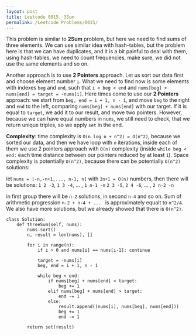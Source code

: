 ```yaml
---
layout: post
title: Leetcode 0015. 3Sum
permalink: /Leetcode Problems/0015/
---
```


This problem is similar to **2Sum** problem, but here we need to find sums of three elements. We can use similar idea with hash-tables, but the problem here is that we can have duplicates, and it is a bit painful to deal with them, using hash-tables, we need to count frequencies, make sure, we did not use the same elements and so on.

Another approach is to use **2 Pointers** approach. Let us sort our data first and choose element number `i`. What we need to find now is some elements with indexes `beg` and `end`, such that `i < beg < end` and `nums[beg] + nums[end] = target = -nums[i]`. Here times come to use our **2 Pointers** approach: we start from `beg, end = i + 1, n - 1`, and move `beg` to the right and `end` to the left, comparing `nums[beg] + nums[end]` with our target. If it is equal to `target`, we add it to our result, and move two pointers. However, because we can have equal numbers in `nums`, we still need to check, that we return unique triples, so we apply `set` in the end.

**Complexity**: time complexity is `O(n log n + n^2) = O(n^2)`, because we sorted our data, and then we have loop with `n` iterations, inside each of them we use 2 pointers approach with `O(n)` complexity (inside `while beg < end:` each time distance between our pointers reduced by at least `1`). Space complexity is potentially `O(n^2)`, because there can be potentially `O(n^2)` solutions: 

let `nums = [-n,-n+1,..., n-1, n]` with `2n+1 = O(n)` numbers, then there will be solutions:
`1 2 -3`,   `1 3 -4`, ... , `1 n-1 -n`
`2 3 -5`,   `2 4 -6`, ... , `2 n-2 -n`

in first group there will be `n-2` solutions, in second `n-4` and so on.
Sum of arithmetic progression `n-2 + n-4 + ... ` is approximately equalt to `n^2/4`.
We also have more solutions, but we already showed that there is `O(n^2)`.

```
class Solution:
    def threeSum(self, nums):
        nums.sort()
        n, result = len(nums), []

        for i in range(n):
            if i > 0 and nums[i] == nums[i-1]: continue

            target = -nums[i]
            beg, end = i + 1, n - 1

            while beg < end:
                if nums[beg] + nums[end] < target:
                    beg += 1
                elif nums[beg] + nums[end] > target:
                    end -= 1
                else:
                    result.append((nums[i], nums[beg], nums[end]))
                    beg += 1
                    end -= 1

        return set(result)
```